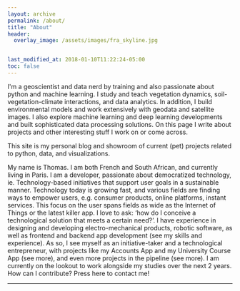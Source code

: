 ```yaml
---
layout: archive
permalink: /about/
title: "About"
header:
  overlay_image: /assets/images/fra_skyline.jpg 


last_modified_at: 2018-01-10T11:22:24-05:00
toc: false
---
```


I'm a geoscientist and data nerd by training and also passionate about python and machine learning. I study and teach vegetation dynamics, soil-vegetation-climate interactions, and 
data analytics. In addition, I build environmental models and work extensively with
geodata and satellite images. I also explore machine learning and deep learning
developments and built sophisticated data processing solutions. On this page I write about
projects and other interesting stuff I work on or come across. 

This site is my personal blog and showroom of current (pet) projects related to python, data, and visualizations.

My name is Thomas. I am both French and South African, and currently living in Paris. I am a developer, passionate about democratized technology, ie. Technology-based initiatives that support user goals in a sustainable manner. Technology today is growing fast, and various fields are finding ways to empower users, e.g. consumer products, online platforms, instant services. This focus on the user spans fields as wide as the Internet of Things or the latest killer app. I love to ask: ‘how do I conceive a technological solution that meets a certain need?’. I have experience in designing and developing electro-mechanical products, robotic software, as well as frontend and backend app development (see my skills and experience). As so, I see myself as an initiative-taker and a technological entrepreneur, with projects like my Accounts App and my University Course App (see more), and even more projects in the pipeline (see more).
I am currently on the lookout to work alongside my studies over the next 2 years. How can I contribute? Press here to contact me!


---
